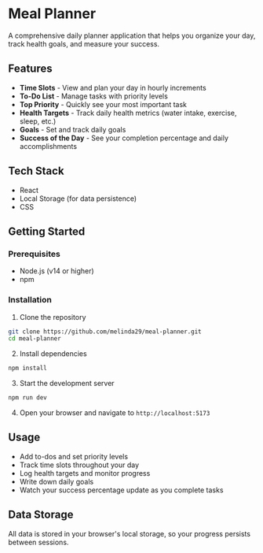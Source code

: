 # Meal Planner

A comprehensive daily planner application that helps you organize your day, track health goals, and measure your success.

## Features

- **Time Slots** - View and plan your day in hourly increments
- **To-Do List** - Manage tasks with priority levels
- **Top Priority** - Quickly see your most important task
- **Health Targets** - Track daily health metrics (water intake, exercise, sleep, etc.)
- **Goals** - Set and track daily goals
- **Success of the Day** - See your completion percentage and daily accomplishments

## Tech Stack

- React
- Local Storage (for data persistence)
- CSS

## Getting Started

### Prerequisites

- Node.js (v14 or higher)
- npm

### Installation

1. Clone the repository

```bash
git clone https://github.com/melinda29/meal-planner.git
cd meal-planner
```

2. Install dependencies

```bash
npm install
```

3. Start the development server

```bash
npm run dev
```

4. Open your browser and navigate to `http://localhost:5173`

## Usage

- Add to-dos and set priority levels
- Track time slots throughout your day
- Log health targets and monitor progress
- Write down daily goals
- Watch your success percentage update as you complete tasks

## Data Storage

All data is stored in your browser's local storage, so your progress persists between sessions.
